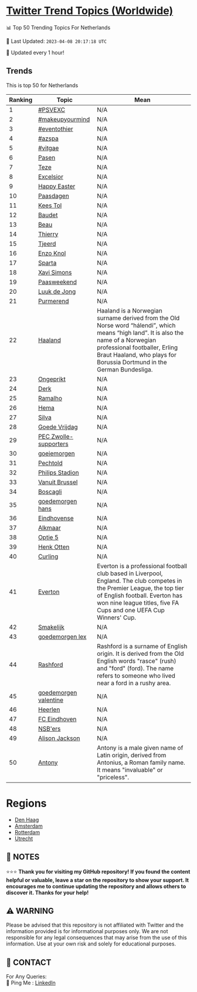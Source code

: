 [Twitter Trend Topics (Worldwide)](https://github.com/ErcinDedeoglu/Twitter-Trend-Topics)
==========


📊 Top 50 Trending Topics For Netherlands

📆 Last Updated: `2023-04-08 20:17:18 UTC`

🔧 Updated every 1 hour!


## Trends

This is top 50 for Netherlands

| Ranking | Topic | Mean |
| ------- | ------------ | ------------ |
| 1 | [#PSVEXC](http://twitter.com/search?q=%23PSVEXC) | N/A |
| 2 | [#makeupyourmind](http://twitter.com/search?q=%23makeupyourmind) | N/A |
| 3 | [#eventothier](http://twitter.com/search?q=%23eventothier) | N/A |
| 4 | [#azspa](http://twitter.com/search?q=%23azspa) | N/A |
| 5 | [#vitgae](http://twitter.com/search?q=%23vitgae) | N/A |
| 6 | [Pasen](http://twitter.com/search?q=Pasen) | N/A |
| 7 | [Teze](http://twitter.com/search?q=Teze) | N/A |
| 8 | [Excelsior](http://twitter.com/search?q=Excelsior) | N/A |
| 9 | [Happy Easter](http://twitter.com/search?q=Happy+Easter) | N/A |
| 10 | [Paasdagen](http://twitter.com/search?q=Paasdagen) | N/A |
| 11 | [Kees Tol](http://twitter.com/search?q=Kees+Tol) | N/A |
| 12 | [Baudet](http://twitter.com/search?q=Baudet) | N/A |
| 13 | [Beau](http://twitter.com/search?q=Beau) | N/A |
| 14 | [Thierry](http://twitter.com/search?q=Thierry) | N/A |
| 15 | [Tjeerd](http://twitter.com/search?q=Tjeerd) | N/A |
| 16 | [Enzo Knol](http://twitter.com/search?q=Enzo+Knol) | N/A |
| 17 | [Sparta](http://twitter.com/search?q=Sparta) | N/A |
| 18 | [Xavi Simons](http://twitter.com/search?q=Xavi+Simons) | N/A |
| 19 | [Paasweekend](http://twitter.com/search?q=Paasweekend) | N/A |
| 20 | [Luuk de Jong](http://twitter.com/search?q=Luuk+de+Jong) | N/A |
| 21 | [Purmerend](http://twitter.com/search?q=Purmerend) | N/A |
| 22 | [Haaland](http://twitter.com/search?q=Haaland) | Haaland is a Norwegian surname derived from the Old Norse word “hálendi”, which means “high land”. It is also the name of a Norwegian professional footballer, Erling Braut Haaland, who plays for Borussia Dortmund in the German Bundesliga. |
| 23 | [Ongeprikt](http://twitter.com/search?q=Ongeprikt) | N/A |
| 24 | [Derk](http://twitter.com/search?q=Derk) | N/A |
| 25 | [Ramalho](http://twitter.com/search?q=Ramalho) | N/A |
| 26 | [Hema](http://twitter.com/search?q=Hema) | N/A |
| 27 | [Silva](http://twitter.com/search?q=Silva) | N/A |
| 28 | [Goede Vrijdag](http://twitter.com/search?q=Goede+Vrijdag) | N/A |
| 29 | [PEC Zwolle-supporters](http://twitter.com/search?q=PEC+Zwolle-supporters) | N/A |
| 30 | [goeiemorgen](http://twitter.com/search?q=goeiemorgen) | N/A |
| 31 | [Pechtold](http://twitter.com/search?q=Pechtold) | N/A |
| 32 | [Philips Stadion](http://twitter.com/search?q=Philips+Stadion) | N/A |
| 33 | [Vanuit Brussel](http://twitter.com/search?q=Vanuit+Brussel) | N/A |
| 34 | [Boscagli](http://twitter.com/search?q=Boscagli) | N/A |
| 35 | [goedemorgen hans](http://twitter.com/search?q=goedemorgen+hans) | N/A |
| 36 | [Eindhovense](http://twitter.com/search?q=Eindhovense) | N/A |
| 37 | [Alkmaar](http://twitter.com/search?q=Alkmaar) | N/A |
| 38 | [Optie 5](http://twitter.com/search?q=Optie+5) | N/A |
| 39 | [Henk Otten](http://twitter.com/search?q=Henk+Otten) | N/A |
| 40 | [Curling](http://twitter.com/search?q=Curling) | N/A |
| 41 | [Everton](http://twitter.com/search?q=Everton) | Everton is a professional football club based in Liverpool, England. The club competes in the Premier League, the top tier of English football. Everton has won nine league titles, five FA Cups and one UEFA Cup Winners' Cup. |
| 42 | [Smakelijk](http://twitter.com/search?q=Smakelijk) | N/A |
| 43 | [goedemorgen lex](http://twitter.com/search?q=goedemorgen+lex) | N/A |
| 44 | [Rashford](http://twitter.com/search?q=Rashford) | Rashford is a surname of English origin. It is derived from the Old English words "rasce" (rush) and "ford" (ford). The name refers to someone who lived near a ford in a rushy area. |
| 45 | [goedemorgen valentine](http://twitter.com/search?q=goedemorgen+valentine) | N/A |
| 46 | [Heerlen](http://twitter.com/search?q=Heerlen) | N/A |
| 47 | [FC Eindhoven](http://twitter.com/search?q=FC+Eindhoven) | N/A |
| 48 | [NSB'ers](http://twitter.com/search?q=NSB%27ers) | N/A |
| 49 | [Alison Jackson](http://twitter.com/search?q=Alison+Jackson) | N/A |
| 50 | [Antony](http://twitter.com/search?q=Antony) | Antony is a male given name of Latin origin, derived from Antonius, a Roman family name. It means "invaluable" or "priceless". |



# Regions

* [Den Haag](</Netherlands/Den Haag.md>)
* [Amsterdam](</Netherlands/Amsterdam.md>)
* [Rotterdam](</Netherlands/Rotterdam.md>)
* [Utrecht](</Netherlands/Utrecht.md>)



## 📝 NOTES

⭐⭐⭐ **Thank you for visiting my GitHub repository! If you found the content helpful or valuable, leave a star on the repository to show your support. It encourages me to continue updating the repository and allows others to discover it. Thanks for your help!**


## ⚠️ WARNING

Please be advised that this repository is not affiliated with Twitter and the information provided is for informational purposes only. We are not responsible for any legal consequences that may arise from the use of this information. Use at your own risk and solely for educational purposes.


## 📨 CONTACT

 For Any Queries:  
            🏓 Ping Me : [LinkedIn](https://www.linkedin.com/in/ercindedeoglu/)
